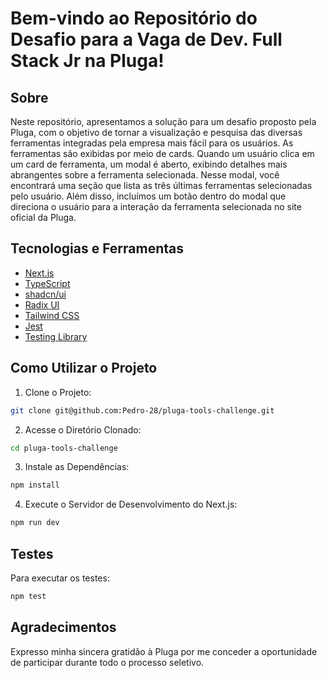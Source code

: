 # Bem-vindo ao Repositório do Desafio para a Vaga de Dev. Full Stack Jr na Pluga!

## Sobre

Neste repositório, apresentamos a solução para um desafio proposto pela Pluga, com o objetivo de tornar a visualização e pesquisa das diversas ferramentas integradas pela empresa mais fácil para os usuários. As ferramentas são exibidas por meio de cards. Quando um usuário clica em um card de ferramenta, um modal é aberto, exibindo detalhes mais abrangentes sobre a ferramenta selecionada. Nesse modal, você encontrará uma seção que lista as três últimas ferramentas selecionadas pelo usuário. Além disso, incluímos um botão dentro do modal que direciona o usuário para a interação da ferramenta selecionada no site oficial da Pluga.

## Tecnologias e Ferramentas

- [Next.js](https://nextjs.org/)
- [TypeScript](https://www.typescriptlang.org/)
- [shadcn/ui](https://ui.shadcn.com/)
- [Radix UI](https://radix-ui.com/)
- [Tailwind CSS](https://tailwindcss.com/)
- [Jest](https://jestjs.io/)
- [Testing Library](https://testing-library.com/)

## Como Utilizar o Projeto

1. Clone o Projeto:

```sh
git clone git@github.com:Pedro-28/pluga-tools-challenge.git
```

2. Acesse o Diretório Clonado:

```sh
cd pluga-tools-challenge
```

3. Instale as Dependências:

```sh
npm install
```

4. Execute o Servidor de Desenvolvimento do Next.js:

```sh
npm run dev
```

## Testes

Para executar os testes:

```sh
npm test
```

## Agradecimentos

Expresso minha sincera gratidão à Pluga por me conceder a oportunidade de participar durante todo o processo seletivo.
